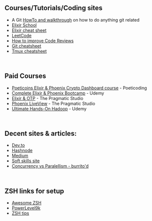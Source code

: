 ## Courses/Tutorials/Coding sites

* A Git [HowTo and walkthrough](https://github.com/k88hudson/git-flight-rules) on how to do anything git related
* [Elixir School](https://elixirschool.com/)
* [Elixir cheat sheet](https://www.dropbox.com/s/lr1t87rw4wfnyb3/elixir-cheat-sheet-v2.pdf?dl=0)
* [LeetCode](https://leetcode.com/problemset/all/)
* [How to improve Code Reviews](https://stackoverflow.blog/2019/09/30/how-to-make-good-code-reviews-better/?utm_source=Iterable&utm_medium=email&utm_campaign=the-overflow-newsletter&utm_content=10-02-19)
* [Git cheatsheet](https://www.atlassian.com/git/tutorials/atlassian-git-cheatsheet)
* [Tmux cheatsheet](https://tmuxcheatsheet.com/)

<br />

## Paid Courses
* [Poeticoins Elixir & Phoenix Crypto Dashboard course](https://courses.poeticoding.com/p/build-a-cryptocurrency-dashboard-with-elixir-and-phoenix-liveview) - Poeticoding
* [Complete Elixir & Phoenix Bootcamp](https://www.udemy.com/course/the-complete-elixir-and-phoenix-bootcamp-and-tutorial/) - Udemy
* [Elixir & OTP](https://pragmaticstudio.com/courses/elixir) - The Pragmatic Studio
* [Phoenix LiveView](https://pragmaticstudio.com/phoenix-liveview) - The Pragmatic Studio
* [Ultimate Hands-On Hadoop](https://www.udemy.com/course/the-ultimate-hands-on-hadoop-tame-your-big-data/) - Udemy

<br />


## Decent sites & articles:
* [Dev.to](https://dev.to/)
* [Hashnode](https://hashnode.com/explore)
* [Medium](https://medium.com/)
* [Soft skills site](https://yougotthis.io/library/)
* [Concurrency vs Paralellism - burrito'd](https://nathanmlong.com/2017/06/concurrency-vs-paralellism/)

<br />

## ZSH links for setup
* [Awesome ZSH](https://github.com/hmml/awesome-zsh)
* [PowerLevel9k](https://github.com/Powerlevel9k/powerlevel9k)
* [ZSH tips](http://www.rayninfo.co.uk/tips/zshtips.html)
